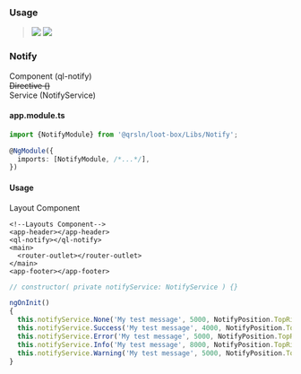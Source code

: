 ### Usage

> [![](https://img.shields.io/badge/Main-readme‌‌‌‌‌‌‌-white)](../../readme.md)
> [![](https://img.shields.io/badge/readme-white)](readme.md)

### Notify

Component (ql-notify)  
~~Directive ()~~  
Service (NotifyService)

#### app.module.ts

```typescript
import {NotifyModule} from '@qrsln/loot-box/Libs/Notify';

@NgModule({
  imports: [NotifyModule, /*...*/],
})
```  

#### Usage

Layout Component

````angular2html
<!--Layouts Component-->
<app-header></app-header>
<ql-notify></ql-notify>
<main>
  <router-outlet></router-outlet>
</main>
<app-footer></app-footer>
````

```typescript
// constructor( private notifyService: NotifyService ) {}

ngOnInit()
{
  this.notifyService.None('My test message', 5000, NotifyPosition.TopRight);
  this.notifyService.Success('My test message', 4000, NotifyPosition.TopRight);
  this.notifyService.Error('My test message', 5000, NotifyPosition.TopRight);
  this.notifyService.Info('My test message', 8000, NotifyPosition.TopRight);
  this.notifyService.Warning('My test message', 5000, NotifyPosition.TopRight);
}
```   
